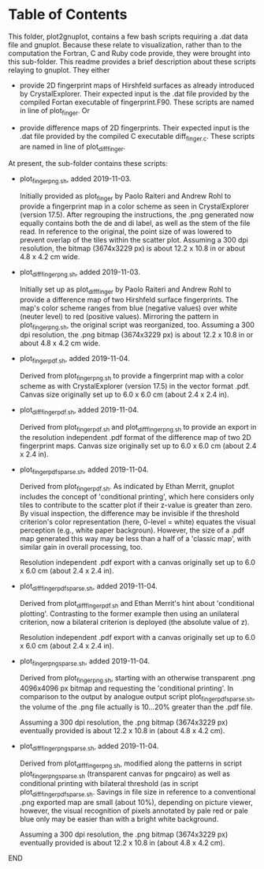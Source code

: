 
# Table of Contents



This folder, plot2gnuplot, contains a few bash scripts requiring a
.dat data file and gnuplot.  Because these relate to visualization,
rather than to the computation the Fortran, C and Ruby code provide,
they were brought into this sub-folder.  This readme provides a brief
description about these scripts relaying to gnuplot.  They either

-   provide 2D fingerprint maps of Hirshfeld surfaces as already
    introduced by CrystalExplorer.  Their expected input is the .dat
    file provided by the compiled Fortan executable of fingerprint.F90.
    These scripts are named in line of plot<sub>finger</sub>.  Or

-   provide difference maps of 2D fingerprints.  Their expected input is
    the .dat file provided by the compiled C executable diff<sub>finger.c</sub>.
    These scripts are named in line of plot<sub>diff</sub><sub>finger</sub>.

At present, the sub-folder contains these scripts:

-   plot<sub>finger</sub><sub>png.sh</sub>, added 2019-11-03.
    
    Initially provided as plot<sub>finger</sub> by Paolo Raiteri and Andrew Rohl
    to provide a fingerprint map in a color scheme as seen in
    CrystalExplorer (version 17.5).  After regrouping the instructions,
    the .png generated now equally contains both the de and di label, as
    well as the stem of the file read.  In reference to the original,
    the point size of was lowered to prevent overlap of the tiles within
    the scatter plot.  Assuming a 300 dpi resolution, the bitmap
    (3674x3229 px) is about 12.2 x 10.8 in or about 4.8 x 4.2 cm wide.

-   plot<sub>diff</sub><sub>finger</sub><sub>png.sh</sub>, added 2019-11-03.
    
    Initially set up as plot<sub>diff</sub><sub>finger</sub> by Paolo Raiteri and Andrew
    Rohl to provide a difference map of two Hirshfeld surface
    fingerprints.  The map's color scheme ranges from blue (negative
    values) over white (neuter level) to red (positive values).
    Mirroring the pattern in plot<sub>finger</sub><sub>png.sh</sub>, the original script was
    reorganized, too.  Assuming a 300 dpi resolution, the .png bitmap
    (3674x3229 px) is about 12.2 x 10.8 in or about 4.8 x 4.2 cm wide.

-   plot<sub>finger</sub><sub>pdf.sh</sub>, added 2019-11-04.
    
    Derived from plot<sub>finger</sub><sub>png.sh</sub> to provide a fingerprint map with a
    color scheme as with CrystalExplorer (version 17.5) in the vector
    format .pdf.  Canvas size originally set up to 6.0 x 6.0 cm (about
    2.4 x 2.4 in).

-   plot<sub>diff</sub><sub>finger</sub><sub>pdf.sh</sub>, added 2019-11-04.
    
    Derived from plot<sub>finger</sub><sub>pdf.sh</sub> and plot<sub>diff</sub><sub>finger</sub><sub>png.sh</sub> to
    provide an export in the resolution independent .pdf format of the
    difference map of two 2D fingerprint maps.  Canvas size originally
    set up to 6.0 x 6.0 cm (about 2.4 x 2.4 in).

-   plot<sub>finger</sub><sub>pdf</sub><sub>sparse.sh</sub>, added 2019-11-04.
    
    Derived from plot<sub>finger</sub><sub>pdf.sh</sub>.  As indicated by Ethan Merrit,
    gnuplot includes the concept of 'conditional printing', which here
    considers only tiles to contribute to the scatter plot if their
    z-value is greater than zero.  By visual inspection, the difference
    may be invisible if the threshold criterion's color representation
    (here, 0-level = white) equates the visual perception (e.g., white
    paper backgroun).  However, the size of a .pdf map generated this
    way may be less than a half of a 'classic map', with similar gain in
    overall processing, too.
    
    Resolution independent .pdf export with a canvas originally set up
    to 6.0 x 6.0 cm (about 2.4 x 2.4 in).

-   plot<sub>diff</sub><sub>finger</sub><sub>pdf</sub><sub>sparse.sh</sub>, added 2019-11-04.
    
    Derived from plot<sub>diff</sub><sub>finger</sub><sub>pdf.sh</sub> and Ethan Merrit's hint about
    'conditional plotting'.  Contrasting to the former example then
    using an unilateral criterion, now a bilateral criterion is deployed
    (the absolute value of z).
    
    Resolution independent .pdf export with a canvas originally set up
    to 6.0 x 6.0 cm (about 2.4 x 2.4 in).

-   plot<sub>finger</sub><sub>png</sub><sub>sparse.sh</sub>, added 2019-11-04.
    
    Derived from plot<sub>finger</sub><sub>png.sh</sub>, starting with an otherwise
    transparent .png 4096x4096 px bitmap and requesting the 'conditional
    printing'.  In comparison to the output by analogue output script
    plot<sub>finger</sub><sub>pdf</sub><sub>sparse.sh</sub>, the volume of the .png file actually is
    10&#x2026;20% greater than the .pdf file.
    
    Assuming a 300 dpi resolution, the .png bitmap (3674x3229 px)
    eventually provided is about 12.2 x 10.8 in (about 4.8 x 4.2 cm).

-   plot<sub>diff</sub><sub>finger</sub><sub>png</sub><sub>sparse.sh</sub>, added 2019-11-04.
    
    Derived from plot<sub>diff</sub><sub>finger</sub><sub>png.sh</sub>, modified along the patterns in
    script plot<sub>finger</sub><sub>png</sub><sub>sparse.sh</sub> (transparent canvas for pngcairo)
    as well as conditional printing with bilateral threshold (as in
    script plot<sub>diff</sub><sub>finger</sub><sub>pdf</sub><sub>sparse.sh</sub>.  Savings in file size in
    reference to a conventional .png exported map are small (about 10%),
    depending on picture viewer, however, the visual recognition of
    pixels annotated by pale red or pale blue only may be easier than
    with a bright white background.
    
    Assuming a 300 dpi resolution, the .png bitmap (3674x3229 px)
    eventually provided is about 12.2 x 10.8 in (about 4.8 x 4.2 cm).

END

